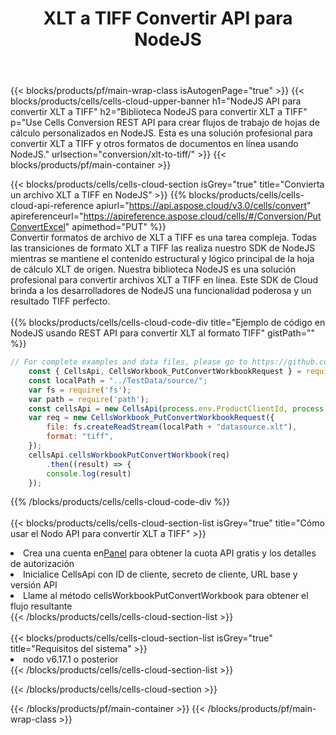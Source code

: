 ﻿---
title:  XLT a TIFF Convertir API para NodeJS
description:  API y SDK en la nube para Microsoft Excel y OpenOffice Calc. Convierta la hoja de cálculo a otro archivo de formato.
url: /sv/nodejs/conversion/xlt-to-tiff/
---
{{< blocks/products/pf/main-wrap-class isAutogenPage="true" >}}
{{< blocks/products/cells/cells-cloud-upper-banner h1="NodeJS API para convertir XLT a TIFF" h2="Biblioteca NodeJS para convertir XLT a TIFF" p="Use Cells Conversion REST API para crear flujos de trabajo de hojas de cálculo personalizados en NodeJS. Esta es una solución profesional para convertir XLT a TIFF y otros formatos de documentos en línea usando NodeJS." urlsection="conversion/xlt-to-tiff/" >}}
{{< blocks/products/pf/main-container >}}

{{< blocks/products/cells/cells-cloud-section isGrey="true" title="Convierta un archivo XLT a TIFF en NodeJS" >}}
{{% blocks/products/cells/cells-cloud-api-reference apiurl="https://api.aspose.cloud/v3.0/cells/convert" apireferenceurl="https://apireference.aspose.cloud/cells/#/Conversion/PutConvertExcel" apimethod="PUT" %}}
<br/>
Convertir formatos de archivo de XLT a TIFF es una tarea compleja. Todas las transiciones de formato XLT a TIFF las realiza nuestro SDK de NodeJS mientras se mantiene el contenido estructural y lógico principal de la hoja de cálculo XLT de origen. Nuestra biblioteca NodeJS es una solución profesional para convertir archivos XLT a TIFF en línea. Este SDK de Cloud brinda a los desarrolladores de NodeJS una funcionalidad poderosa y un resultado TIFF perfecto.
<br/>
<br/>
{{% blocks/products/cells/cells-cloud-code-div title="Ejemplo de código en NodeJS usando REST API para convertir XLT al formato TIFF" gistPath="" %}}
 
```js
// For complete examples and data files, please go to https://github.com/aspose-cells-cloud/aspose-cells-cloud-node/
    const { CellsApi, CellsWorkbook_PutConvertWorkbookRequest } = require("asposecellscloud");
    const localPath = "../TestData/source/";
    var fs = require('fs');
    var path = require('path');
    const cellsApi = new CellsApi(process.env.ProductClientId, process.env.ProductClientSecret);
    var req = new CellsWorkbook_PutConvertWorkbookRequest({
        file: fs.createReadStream(localPath + "datasource.xlt"),
        format: "tiff",
    });
    cellsApi.cellsWorkbookPutConvertWorkbook(req)
        .then((result) => {
        console.log(result)
    });
```
 
{{% /blocks/products/cells/cells-cloud-code-div %}}
<br/>
<br/>
{{< blocks/products/cells/cells-cloud-section-list isGrey="true" title="Cómo usar el Nodo API para convertir XLT a TIFF" >}}
<li> Crea una cuenta en<a href="https://dashboard.aspose.cloud/">Panel</a> para obtener la cuota API gratis y los detalles de autorización</li>
<li>Inicialice CellsApi con ID de cliente, secreto de cliente, URL base y versión API</li>
<li>Llame al método cellsWorkbookPutConvertWorkbook para obtener el flujo resultante</li>
{{< /blocks/products/cells/cells-cloud-section-list >}}
<br/>
<br/>
{{< blocks/products/cells/cells-cloud-section-list isGrey="true" title="Requisitos del sistema" >}}
<li>nodo v6.17.1 o posterior</li>
{{< /blocks/products/cells/cells-cloud-section-list >}}

{{< /blocks/products/cells/cells-cloud-section >}}

{{< /blocks/products/pf/main-container >}}
{{< /blocks/products/pf/main-wrap-class >}}
